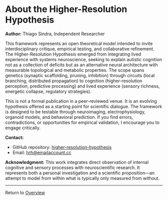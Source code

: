 # About the Higher-Resolution Hypothesis

**Author:** Thiago Sindra, Independent Researcher

This framework represents an open theoretical model intended to invite interdisciplinary critique, empirical testing, and collaborative refinement. The Higher-Resolution Hypothesis emerged from integrating lived experience with systems neuroscience, seeking to explain autistic cognition not as a collection of deficits but as an alternative neural architecture with measurable topological and metabolic properties. The scope spans genetics (synaptic scaffolding, pruning, inhibition) through circuits (local branching, distributed propagation) to cognition (higher-resolution perception, predictive processing) and lived experience (sensory richness, energetic collapse, regulatory strategies).

This is not a formal publication in a peer-reviewed venue. It is an evolving hypothesis offered as a starting point for scientific dialogue. The framework is designed to be testable through neuroimaging, electrophysiology, organoid models, and behavioral prediction. If you find errors, contradictions, or opportunities for empirical validation, I encourage you to engage critically.

**Contact:**
- GitHub repository: [higher-resolution-hypothesis](https://github.com/thiagosindra/higher-resolution-hypothesis)
- Email: [hrh@emailaccount.cc](mailto:hrh@emailaccount.cc)

**Acknowledgment:** This work integrates direct observation of internal cognitive and sensory processes with neuroscientific research. It represents both a personal investigation and a scientific proposition—an attempt to model from within what is typically only measured from without.

---

Return to [Overview](./index)
